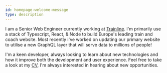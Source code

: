 ```yaml
---
id: homepage-welcome-message
type: description
---
```


I am a Senior Web Engineer currently working at [Trainline](https://www.thetrainline.com/). I'm primarily use a stack of Typescript, React, & Node to build Europe's leading train and coach website. Most recently i've worked on updating our primary website to utilise a new GraphQL layer that will serve data to millions of people!

I'm a keen developer, always looking to learn about new technologies
and how it improve both the development and user experience. Feel
free to take a look at my [CV](/cv), I'm always interested in
hearing about new opportunities.
